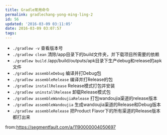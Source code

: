 ```yaml
---
title: Gradle常用命令
permalink: gradlechang-yong-ming-ling-2
id: 56
updated: '2016-03-09 03:11:05'
date: 2016-03-09 03:07:57
tags:
---
```


* `./gradlew -v` 查看版本号
* `./gradlew clean` 清除/app目录下的build文件夹，并下载项目所需要的依赖
* `./gradlew build` /app/build/outputs/apk目录下生产debug和release的apk文件
* `./gradlew assembleDebug` 编译并打Debug包
* `./gradlew assembleRelease` 编译并打Release的包
* `./gradlew installRelease` Release模式打包并安装
* `./gradlew uninstallRelease` 卸载Release模式包
* `./gradlew assembleWandoujiaRelease`  打包wandoujia渠道的release版本
* `./gradlew assembleWandoujia` 生成wandoujia渠道的Release和Debug版本
* `./gradlew assembleRelease` 把Product Flavor下的所有渠道的Release版本都打出来

from:<https://segmentfault.com/a/1190000004050697>